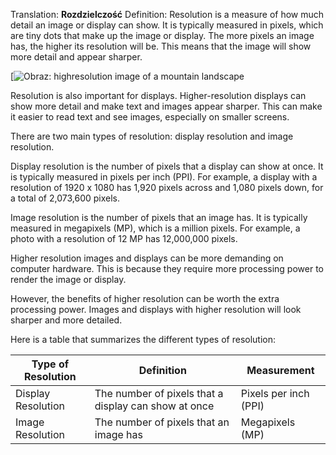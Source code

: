 Translation: **Rozdzielczość**
Definition: 
Resolution is a measure of how much detail an image or display can show. It is typically measured in pixels, which are tiny dots that make up the image or display. The more pixels an image has, the higher its resolution will be. This means that the image will show more detail and appear sharper.

[![Obraz: highresolution image of a mountain landscape](https://encrypted-tbn1.gstatic.com/images?q=tbn:ANd9GcQDh_LYoctBz1tuvfazeGMM9LP1VQ7jpzi_iuYFjcaM6R4XbvW5vv6evv6JVdpo)

Resolution is also important for displays. Higher-resolution displays can show more detail and make text and images appear sharper. This can make it easier to read text and see images, especially on smaller screens.

There are two main types of resolution: display resolution and image resolution.

Display resolution is the number of pixels that a display can show at once. It is typically measured in pixels per inch (PPI). For example, a display with a resolution of 1920 x 1080 has 1,920 pixels across and 1,080 pixels down, for a total of 2,073,600 pixels.

Image resolution is the number of pixels that an image has. It is typically measured in megapixels (MP), which is a million pixels. For example, a photo with a resolution of 12 MP has 12,000,000 pixels.

Higher resolution images and displays can be more demanding on computer hardware. This is because they require more processing power to render the image or display.

However, the benefits of higher resolution can be worth the extra processing power. Images and displays with higher resolution will look sharper and more detailed.

Here is a table that summarizes the different types of resolution:

|Type of Resolution|Definition|Measurement|
|---|---|---|
|Display Resolution|The number of pixels that a display can show at once|Pixels per inch (PPI)|
|Image Resolution|The number of pixels that an image has|Megapixels (MP)|

